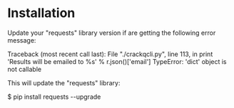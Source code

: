 Installation
============

Update your "requests" library version if are getting the following error message:

Traceback (most recent call last):
  File "./crackqcli.py", line 113, in <module>
    print 'Results will be emailed to %s' % r.json()['email']
TypeError: 'dict' object is not callable


This will update the "requests" library:

$ pip install requests --upgrade
